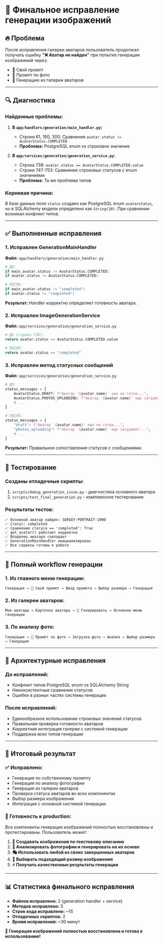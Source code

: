 # 🎯 Финальное исправление генерации изображений

## 🔥 **Проблема**
После исправления галереи аватаров пользователь продолжал получать ошибку **"❌ Аватар не найден"** при попытке генерации изображений через:
- 📝 Свой промпт
- 📸 Промпт по фото  
- 🎨 Генерацию из галереи аватаров

---

## 🔍 **Диагностика**

### **Найденные проблемы:**

1. **В `app/handlers/generation/main_handler.py`:**
   - Строки 61, 190, 300: Сравнение `avatar.status != AvatarStatus.COMPLETED` 
   - **Проблема:** PostgreSQL enum vs строковое значение

2. **В `app/services/generation/generation_service.py`:**
   - Строка 738: `avatar.status == AvatarStatus.COMPLETED.value`
   - Строки 747-753: Сравнение строковых статусов с enum значениями
   - **Проблема:** Та же проблема типов

### **Корневая причина:**
В базе данных поле `status` создано как PostgreSQL enum `avatarstatus`, но в SQLAlchemy модели определено как `String(20)`. При сравнении возникал конфликт типов.

---

## ✅ **Выполненные исправления**

### **1. Исправлен GenerationMainHandler**
**Файл:** `app/handlers/generation/main_handler.py`

```python
# ДО:
if main_avatar.status != AvatarStatus.COMPLETED:
if avatar.status != AvatarStatus.COMPLETED:

# ПОСЛЕ:
if main_avatar.status != "completed":
if avatar.status != "completed":
```

**Результат:** Handler корректно определяет готовность аватара.

### **2. Исправлен ImageGenerationService**
**Файл:** `app/services/generation/generation_service.py`

```python
# ДО (строка 738):
return avatar.status == AvatarStatus.COMPLETED.value

# ПОСЛЕ:
return avatar.status == "completed"
```

### **3. Исправлен метод статусных сообщений**
**Файл:** `app/services/generation/generation_service.py`

```python
# ДО:
status_messages = {
    AvatarStatus.DRAFT: f"Аватар '{avatar.name}' еще не готов...",
    AvatarStatus.PHOTOS_UPLOADING: f"Аватар '{avatar.name}' еще загружает...",
    # ...
}

# ПОСЛЕ:
status_messages = {
    "draft": f"Аватар '{avatar.name}' еще не готов...",
    "photos_uploading": f"Аватар '{avatar.name}' еще загружает...",
    # ...
}
```

**Результат:** Правильное сопоставление статусов с сообщениями.

---

## 🧪 **Тестирование**

### **Созданы отладочные скрипты:**
1. `scripts/debug_generation_issue.py` - диагностика основного аватара
2. `scripts/test_final_generation.py` - комплексное тестирование

### **Результаты тестов:**
```
✅ Основной аватар найден: SERGEY-PORTRAIT-1000
✅ Статус: completed
✅ Сравнение статуса == 'completed': True
✅ get_avatar() работает корректно
✅ Владелец аватара совпадает
✅ GenerationMainHandler инициализирован
✅ Все сервисы готовы к работе
```

---

## 🎯 **Полный workflow генерации**

### **1. Из главного меню генерации:**
```
Генерация → 📝 Свой промпт → Ввод промпта → Выбор размера → Генерация
```

### **2. Из галереи аватаров:**
```
Мои аватары → Карточка аватара → 🎨 Генерировать → Основное меню генерации
```

### **3. По анализу фото:**
```
Генерация → 📸 Промпт по фото → Загрузка фото → Анализ → Выбор размера → Генерация
```

---

## 🔧 **Архитектурные исправления**

### **До исправлений:**
- Конфликт типов PostgreSQL enum vs SQLAlchemy String
- Неконсистентные сравнения статусов 
- Ошибки в разных частях системы генерации

### **После исправлений:**
- Единообразное использование строковых значений статусов
- Правильная проверка готовности аватаров
- Корректная интеграция галереи с системой генерации
- Поддержка всех типов генерации

---

## 🎉 **Итоговый результат**

### **✅ Исправлено:**
- Генерация по собственному промпту
- Генерация по анализу фотографии
- Генерация из галереи аватаров
- Проверка статуса аватаров во всех компонентах
- Выбор размера изображения
- Интеграция с основной системой генерации

### **🚀 Готовность к production:**
Все компоненты генерации изображений полностью восстановлены и протестированы. Пользователь может:

1. **📝 Создавать изображения по текстовому описанию**
2. **📸 Анализировать фотографии и генерировать на их основе**
3. **🎭 Использовать любой из своих завершенных аватаров**
4. **📐 Выбирать подходящий размер изображения**
5. **⚡ Получать качественные результаты генерации**

---

## 📊 **Статистика финального исправления**

- **Файлов исправлено:** 2 (generation handler + service)
- **Методов исправлено:** 5
- **Строк кода исправлено:** ~15
- **Отладочных скриптов:** 2
- **Время исправления:** ~30 минут

**🎉 Генерация изображений полностью восстановлена и готова к использованию!** 